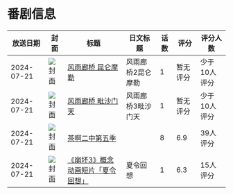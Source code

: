 # 番剧信息

|放送日期|封面|标题|日文标题|话数|评分|评分人数|
|---|---|---|---|---|---|---|
|2024-07-21|![封面](https://lain.bgm.tv/pic/cover/c/48/b4/345788_6F225.jpg)|[风雨廊桥 昆仑摩勒](https://bangumi.tv/subject/345788)|风雨廊桥2昆仑摩勒|1|暂无评分|少于10人评分|
|2024-07-21|![封面](https://lain.bgm.tv/pic/cover/c/32/99/434425_Zo777.jpg)|[风雨廊桥 毗沙门天](https://bangumi.tv/subject/434425)|风雨廊桥3毗沙门天|1|暂无评分|少于10人评分|
|2024-07-21|![封面](https://lain.bgm.tv/pic/cover/c/76/39/501710_o8RC3.jpg)|[茶啊二中第五季](https://bangumi.tv/subject/501710)||8|6.9|39人评分|
|2024-07-21|![封面](https://lain.bgm.tv/pic/cover/c/25/19/504582_sV6Nv.jpg)|[《崩坏3》概念动画短片「夏令回想」](https://bangumi.tv/subject/504582)|夏令回想|1|6.3|15人评分|
